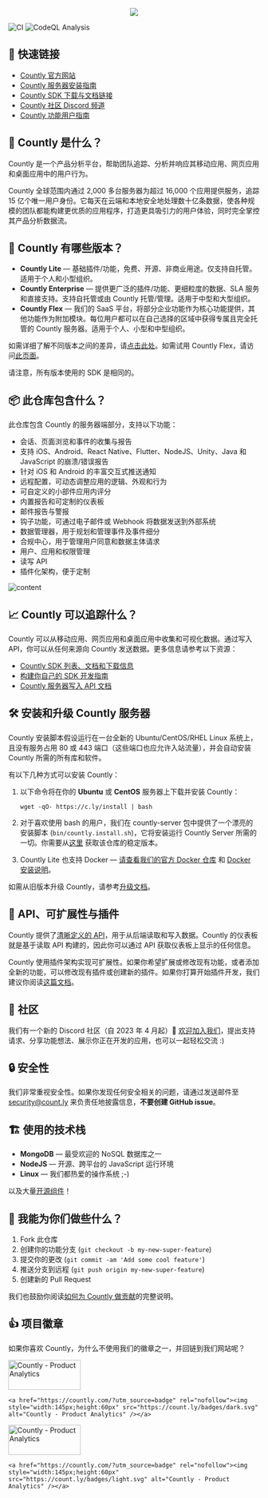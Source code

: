 <p align="center">
  <img width="auto" src="https://cms.count.ly/uploads/countly_github_56791635fe.png?updated_at=2023-04-05T09:56:43.491Z"/>
</p>

![CI](https://github.com/countly/countly-server/actions/workflows/main.yml/badge.svg)
![CodeQL Analysis](https://github.com/countly/countly-server/actions/workflows/codeql-analysis.yml/badge.svg)

## 🔗 快速链接

* [Countly 官方网站](https://countly.com)
* [Countly 服务器安装指南](https://support.count.ly/hc/en-us/articles/360036862332-Installing-the-Countly-Server)
* [Countly SDK 下载与文档链接](https://support.count.ly/hc/en-us/articles/360037236571-Downloading-and-Installing-SDKs)
* [Countly 社区 Discord 频道](https://discord.gg/countly)
* [Countly 功能用户指南](https://support.count.ly/hc/en-us/sections/7039354168729-User-Guides-Countly-22-x)

## 🌟 Countly 是什么？

Countly 是一个产品分析平台，帮助团队追踪、分析并响应其移动应用、网页应用和桌面应用中的用户行为。

Countly 全球范围内通过 2,000 多台服务器为超过 16,000 个应用提供服务，追踪 15 亿个唯一用户身份。它每天在云端和本地安全地处理数十亿条数据，使各种规模的团队都能构建更优质的应用程序，打造更具吸引力的用户体验，同时完全掌控其产品分析数据流。

## 🚀 Countly 有哪些版本？

* **Countly Lite** — 基础插件/功能，免费、开源、非商业用途。仅支持自托管。适用于个人和小型组织。
* **Countly Enterprise** — 提供更广泛的插件/功能、更细粒度的数据、SLA 服务和直接支持。支持自托管或由 Countly 托管/管理。适用于中型和大型组织。
* **Countly Flex** — 我们的 SaaS 平台，将部分企业功能作为核心功能提供，其他功能作为附加模块。每位用户都可以在自己选择的区域中获得专属且完全托管的 Countly 服务器。适用于个人、小型和中型组织。

如需详细了解不同版本之间的差异，请[点击此处](https://countly.com/pricing)。如需试用 Countly Flex，请访问[此页面](https://countly.com/flex)。

请注意，所有版本使用的 SDK 是相同的。

## 📦 此仓库包含什么？

此仓库包含 Countly 的服务器端部分，支持以下功能：

* 会话、页面浏览和事件的收集与报告
* 支持 iOS、Android、React Native、Flutter、NodeJS、Unity、Java 和 JavaScript 的崩溃/错误报告
* 针对 iOS 和 Android 的丰富交互式推送通知
* 远程配置，可动态调整应用的逻辑、外观和行为
* 可自定义的小部件应用内评分
* 内置报告和可定制的仪表板
* 邮件报告与警报
* 钩子功能，可通过电子邮件或 Webhook 将数据发送到外部系统
* 数据管理器，用于规划和管理事件及事件细分
* 合规中心，用于管理用户同意和数据主体请求
* 用户、应用和权限管理
* 读写 API
* 插件化架构，便于定制

![content](https://count.ly/github/countly-highlights.png?v3)

## 📈 Countly 可以追踪什么？

Countly 可以从移动应用、网页应用和桌面应用中收集和可视化数据。通过写入 API，你可以从任何来源向 Countly 发送数据。更多信息请参考以下资源：

* [Countly SDK 列表、文档和下载信息](https://support.count.ly/hc/en-us/articles/360037236571-Downloading-and-Installing-SDKs)
* [构建你自己的 SDK 开发指南](https://support.count.ly/hc/en-us/articles/360037753291-SDK-development-guide)
* [Countly 服务器写入 API 文档](https://api.count.ly/reference/i)

## 🛠️ 安装和升级 Countly 服务器

Countly 安装脚本假设运行在一台全新的 Ubuntu/CentOS/RHEL Linux 系统上，且没有服务占用 80 或 443 端口（这些端口也应允许入站流量），并会自动安装 Countly 所需的所有库和软件。

有以下几种方式可以安装 Countly：

1. 以下命令将在你的 **Ubuntu** 或 **CentOS** 服务器上下载并安装 Countly：

   `wget -qO- https://c.ly/install | bash`

2. 对于喜欢使用 bash 的用户，我们在 countly-server 包中提供了一个漂亮的安装脚本 (`bin/countly.install.sh`)，它将安装运行 Countly Server 所需的一切。你需要从[这里](https://github.com/Countly/countly-server/releases) 获取该仓库的稳定版本。

3. Countly Lite 也支持 Docker — [请查看我们的官方 Docker 仓库](https://registry.hub.docker.com/r/countly/countly-server/) 和 [Docker 安装说明](https://support.count.ly/hc/en-us/articles/360036862332-Installing-the-Countly-Server)。

如需从旧版本升级 Countly，请参考[升级文档](https://support.count.ly/hc/en-us/articles/360037443652-Upgrading-the-Countly-Server)。

## 🧩 API、可扩展性与插件

Countly 提供了[清晰定义的 API](https://api.count.ly)，用于从后端读取和写入数据。Countly 的仪表板就是基于读取 API 构建的，因此你可以通过 API 获取仪表板上显示的任何信息。

Countly 使用插件架构实现可扩展性。如果你希望扩展或修改现有功能，或者添加全新的功能，可以修改现有插件或创建新的插件。如果你打算开始插件开发，我们建议你阅读[这篇文档](https://support.count.ly/hc/en-us/articles/360036862392-Introduction)。

## 💚 社区

我们有一个新的 Discord 社区（自 2023 年 4 月起）🎉 [欢迎加入我们](https://discord.gg/countly)，提出支持请求、分享功能想法、展示你正在开发的应用，也可以一起轻松交流 :)

## 🔒 安全性

我们非常重视安全性。如果你发现任何安全相关的问题，请通过发送邮件至 security@count.ly 来负责任地披露信息，**不要创建 GitHub issue**。

## 🏗️ 使用的技术栈

* **MongoDB** — 最受欢迎的 NoSQL 数据库之一
* **NodeJS** — 开源、跨平台的 JavaScript 运行环境
* **Linux** — 我们都热爱的操作系统 ;-)

以及大量[开源组件](https://support.count.ly/hc/en-us/articles/360037092232-Open-source-components)！

## 🤝 我能为你们做些什么？

1. Fork 此仓库
2. 创建你的功能分支 (`git checkout -b my-new-super-feature`)
3. 提交你的更改 (`git commit -am 'Add some cool feature'`)
4. 推送分支到远程 (`git push origin my-new-super-feature`)
5. 创建新的 Pull Request

我们也鼓励你阅读[如何为 Countly 做贡献](https://github.com/Countly/countly-server/blob/master/CONTRIBUTING.md)的完整说明。

## 👍 项目徽章

如果你喜欢 Countly，为什么不使用我们的徽章之一，并回链到我们网站呢？

<a href="https://countly.com/?utm_source=badge" rel="nofollow"><img style="width:145px;height:60px" src="https://count.ly/badges/dark.svg?v2" alt="Countly - Product Analytics" /></a>

    <a href="https://countly.com/?utm_source=badge" rel="nofollow"><img style="width:145px;height:60px" src="https://count.ly/badges/dark.svg" alt="Countly - Product Analytics" /></a>

<a href="https://countly.com/?utm_source=badge" rel="nofollow"><img style="width:145px;height:60px" src="https://count.ly/badges/light.svg?v2" alt="Countly - Product Analytics" /></a>

    <a href="https://countly.com/?utm_source=badge" rel="nofollow"><img style="width:145px;height:60px" src="https://count.ly/badges/light.svg" alt="Countly - Product Analytics" /></a>